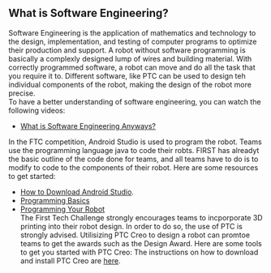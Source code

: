 ## What is Software Engineering?
Software Engineering is the application of mathematics and technology to the design, implementation, and testing of computer programs to optimize their production and support. A robot without software programming is basically a complexly designed lump of wires and building material. With correctly programmed software, a robot can move and do all the task that you require it to. Different software, like PTC can be used to design teh individual components of the robot, making the design of the robot more precise.  
To have a better understanding of software engineering, you can watch the following videos:  
* [What is Software Engineering Anyways?](https://www.youtube.com/watch?v=7UeP23_fQ4o) 
  
In the FTC competition, Android Studio is used to program the robot. Teams use the programming language java to code their robts. FIRST has alreadyt the basic outline of the code done for teams, and all teams have to do is to modify to code to the components of their robot. Here are some resources to get started:  
* [How to Download Android Studio](https://ftccats.github.io/Android%20Studio%20and%20Software%20prt.%201%20and%20Source%20control).  
* [Programming Basics](https://ftccats.github.io/ProgrammingBasics)
* [Programming Your Robot](https://ftccats.github.io/ProgrammingYourRobot)  
The First Tech Challenge strongly encourages teams to incporporate 3D printing into their robot design. In order to do so, the use of PTC is strongly advised. Utilisizing PTC Creo to design a robot can promtoe teams to get the awards such as the Design Award. Here are some tools to get you started with PTC Creo: 
The instructions on how to download and install PTC Creo are [here](https://ftccats.github.io/CADWithPTC).
